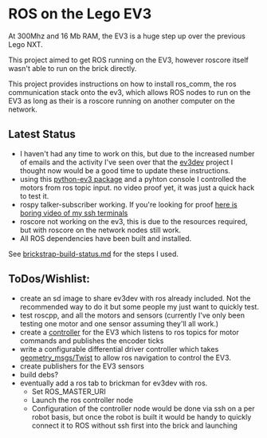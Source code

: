 # ROS on the Lego EV3

At 300Mhz and 16 Mb RAM, the EV3 is a huge step up over the previous Lego NXT.

This project aimed to get ROS running on the EV3, however roscore itself wasn't able to run on the brick directly.

This project provides instructions on how to install ros_comm, the ros communication stack onto the ev3, which allows ROS nodes to run on the EV3 as long as their is a roscore running on another computer on the network.

Latest Status
------

- I haven't had any time to work on this, but due to the increased number of emails and the activity I've seen over that the [ev3dev](http://www.ev3dev.org) project I thought now would be a good time to update these instructions.
- using this [python-ev3 package](https://github.com/topikachu/python-ev3) and a pyhton console I controlled the motors from ros topic input. no video proof yet, it was just a quick hack to test it. 
- rospy talker-subscriber working. If you're looking for proof [here is boring video of my ssh terminals](http://youtu.be/ZgA7DgbuVEs)
- roscore not working on the ev3, this is due to the resources required, but with roscore on the network nodes still work.
- All ROS dependencies have been built and installed.

See [brickstrap-build-status.md](https://github.com/moriarty/ros-ev3/blob/master/brickstrap-build-status.md) for the steps I used.

ToDos/Wishlist:
------

- create an sd image to share ev3dev with ros already included. Not the recommended way to do it but some people my just want to quickly test.
- test roscpp, and all the motors and sensors (currently I've only been testing one motor and one sensor assuming they'll all work.)
- create a [controller](http://wiki.ros.org/ros_control#Overview) for the EV3 which listens to ros topics for motor commands and publishes the encoder ticks
- write a configurable differential driver controller which takes [geometry_msgs/Twist](http://wiki.ros.org/geometry_msgs) to allow ros navigation to control the EV3.
- create publishers for the EV3 sensors
- build debs?
- eventually add a ros tab to brickman for ev3dev with ros. 
  - Set ROS_MASTER_URI 
  - Launch the ros controller node
  - Configuration of the controller node would be done via ssh on a per robot basis, but once the robot is built it would be handy to quickly connect it to ROS without ssh first into the brick and launching

